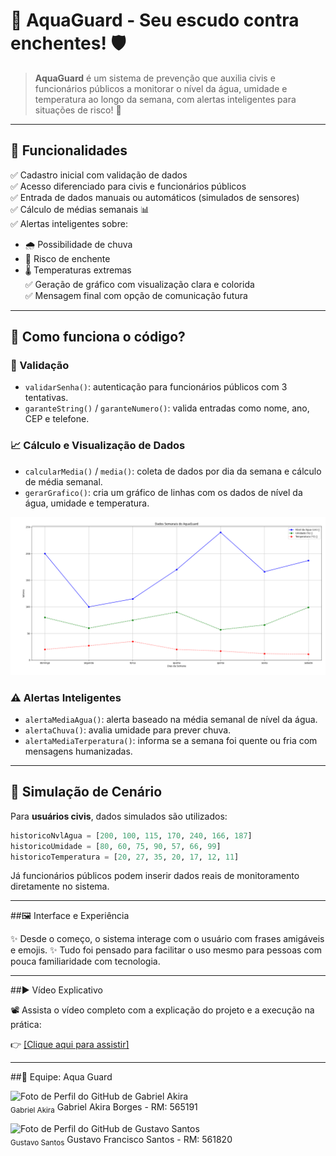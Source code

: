 # 🌊 AquaGuard - Seu escudo contra enchentes! 🛡️

> **AquaGuard** é um sistema de prevenção que auxilia civis e funcionários públicos a monitorar o nível da água, umidade e temperatura ao longo da semana, com alertas inteligentes para situações de risco! 🔔

---

## 🚀 Funcionalidades

✅ Cadastro inicial com validação de dados  
✅ Acesso diferenciado para civis e funcionários públicos  
✅ Entrada de dados manuais ou automáticos (simulados de sensores)  
✅ Cálculo de médias semanais 📊  
✅ Alertas inteligentes sobre:
- 🌧️ Possibilidade de chuva
- 🌊 Risco de enchente
- 🌡️ Temperaturas extremas  
✅ Geração de gráfico com visualização clara e colorida  
✅ Mensagem final com opção de comunicação futura

---

## 🧠 Como funciona o código?

### 🔐 Validação

- `validarSenha()`: autenticação para funcionários públicos com 3 tentativas.
- `garanteString()` / `garanteNumero()`: valida entradas como nome, ano, CEP e telefone.

### 📈 Cálculo e Visualização de Dados

- `calcularMedia()` / `media()`: coleta de dados por dia da semana e cálculo de média semanal.
- `gerarGrafico()`: cria um gráfico de linhas com os dados de nível da água, umidade e temperatura.
  
![Exemplo de gráfico](./images/graficoCivil.png)

### ⚠️ Alertas Inteligentes

- `alertaMediaAgua()`: alerta baseado na média semanal de nível da água.
- `alertaChuva()`: avalia umidade para prever chuva.
- `alertaMediaTerperatura()`: informa se a semana foi quente ou fria com mensagens humanizadas.

---

## 🧪 Simulação de Cenário

Para **usuários civis**, dados simulados são utilizados:
```python
historicoNvlAgua = [200, 100, 115, 170, 240, 166, 187]
historicoUmidade = [80, 60, 75, 90, 57, 66, 99]
historicoTemperatura = [20, 27, 35, 20, 17, 12, 11]
```
Já funcionários públicos podem inserir dados reais de monitoramento diretamente no sistema.

---

##🖼️ Interface e Experiência

✨ Desde o começo, o sistema interage com o usuário com frases amigáveis e emojis.
✨ Tudo foi pensado para facilitar o uso mesmo para pessoas com pouca familiaridade com tecnologia.

---

##▶️ Vídeo Explicativo

📽️ Assista o vídeo completo com a explicação do projeto e a execução na prática:

👉 [\[Clique aqui para assistir\]](https://youtu.be/iqGGmcKvAhc)

---

##🤝 Equipe: Aqua Guard

<img src="https://avatars.githubusercontent.com/u/203848085?v=4" width="80px;" alt="Foto de Perfil do GitHub de Gabriel Akira"/><br /><sub>Gabriel Akira</sub>
Gabriel Akira Borges - RM: 565191

<img src="https://avatars.githubusercontent.com/u/205759608?v=4" width="80px;" alt="Foto de Perfil do GitHub de Gustavo Santos"/><br /><sub>Gustavo Santos</sub>
Gustavo Francisco Santos - RM: 561820
